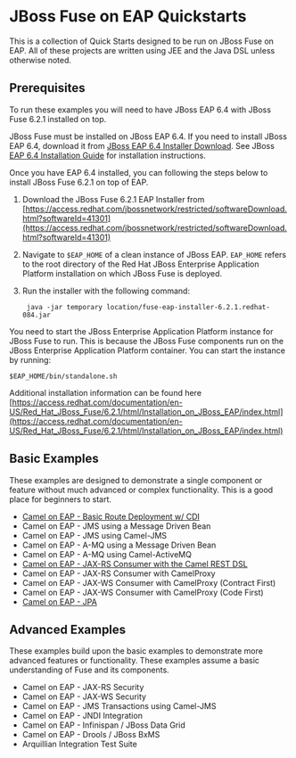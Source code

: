 # JBoss Fuse on EAP Quickstarts #
This is a collection of Quick Starts designed to be run on JBoss Fuse on EAP. All of these projects are written using JEE and the Java DSL unless otherwise noted.

## Prerequisites ##
To run these examples you will need to have JBoss EAP 6.4 with JBoss Fuse 6.2.1 installed on top.

JBoss Fuse must be installed on JBoss EAP 6.4. If you need to install JBoss EAP 6.4, download it from [JBoss EAP 6.4 Installer Download](https://access.redhat.com/jbossnetwork/restricted/softwareDetail.html?softwareId=37383&product=appplatform&version=6.4&downloadType=distributions). See JBoss [EAP 6.4 Installation Guide](https://access.redhat.com/documentation/en-US/JBoss_Enterprise_Application_Platform/6.4/html/Installation_Guide/index.html) for installation instructions.

Once you have EAP 6.4 installed, you can following the steps below to install JBoss Fuse 6.2.1 on top of EAP.

1. Download the JBoss Fuse 6.2.1 EAP Installer from [https://access.redhat.com/jbossnetwork/restricted/softwareDownload.html?softwareId=41301](https://access.redhat.com/jbossnetwork/restricted/softwareDownload.html?softwareId=41301)
2. Navigate to `$EAP_HOME` of a clean instance of JBoss EAP. `EAP_HOME` refers to the root directory of the Red Hat JBoss Enterprise Application Platform installation on which JBoss Fuse is deployed.
3. Run the installer with the following command:

		java -jar temporary location/fuse-eap-installer-6.2.1.redhat-084.jar

You need to start the JBoss Enterprise Application Platform instance for JBoss Fuse to run. This is because the JBoss Fuse components run on the JBoss Enterprise Application Platform container. You can start the instance by running:

	$EAP_HOME/bin/standalone.sh

Additional installation information can be found here [https://access.redhat.com/documentation/en-US/Red_Hat_JBoss_Fuse/6.2.1/html/Installation_on_JBoss_EAP/index.html](https://access.redhat.com/documentation/en-US/Red_Hat_JBoss_Fuse/6.2.1/html/Installation_on_JBoss_EAP/index.html)

## Basic Examples ##
These examples are designed to demonstrate a single component or feature without much advanced or complex functionality. This is a good place for beginners to start.

 * [Camel on EAP - Basic Route Deployment w/ CDI](https://github.com/rhtconsulting/fuse-quickstarts/tree/jboss-fuse-6.2.1/eap/route_deployment)
 * Camel on EAP - JMS using a Message Driven Bean
 * Camel on EAP - JMS using Camel-JMS
 * Camel on EAP - A-MQ using a Message Driven Bean
 * Camel on EAP - A-MQ using Camel-ActiveMQ
 * [Camel on EAP - JAX-RS Consumer with the Camel REST DSL](https://github.com/rhtconsulting/fuse-quickstarts/tree/jboss-fuse-6.2.1/eap/rest_dsl)
 * Camel on EAP - JAX-RS Consumer with CamelProxy
 * Camel on EAP - JAX-WS Consumer with CamelProxy (Contract First)
 * Camel on EAP - JAX-WS Consumer with CamelProxy (Code First)
 * [Camel on EAP - JPA](https://github.com/rhtconsulting/fuse-quickstarts/tree/jboss-fuse-6.2.1/eap/jpa)

## Advanced Examples ##
These examples build upon the basic examples to demonstrate more advanced features or functionality. These examples assume a basic understanding of Fuse and its components.

 * Camel on EAP - JAX-RS Security
 * Camel on EAP - JAX-WS Security
 * Camel on EAP - JMS Transactions using Camel-JMS
 * Camel on EAP - JNDI Integration
 * Camel on EAP - Infinispan / JBoss Data Grid
 * Camel on EAP - Drools / JBoss BxMS
 * Arquillian Integration Test Suite
